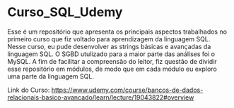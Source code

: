 # Curso_SQL_Udemy

Esse é um repositório que apresenta os principais aspectos trabalhados no primeiro curso que fiz voltado para aprendizagem da linguagem SQL. Nesse curso, eu pude desenvolver as strings básicas e avançadas da linguagem SQL. O SGBD utulizado para a maior parte das análises foi o MySQL. A fim de facilitar a compreensão do leitor, fiz questão de dividir esse repositório em módulos, de modo que em cada módulo eu exploro uma parte da linguagem SQL. 

Link do Curso: https://www.udemy.com/course/bancos-de-dados-relacionais-basico-avancado/learn/lecture/19043822#overview
